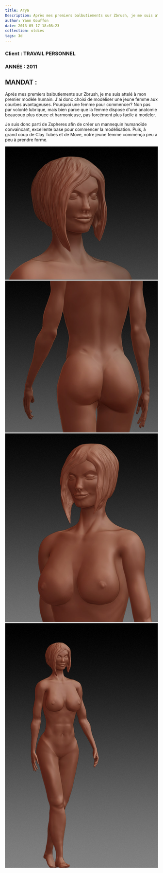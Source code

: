 ```yaml
---
title: Arya
Description: Après mes premiers balbutiements sur Zbrush, je me suis attelé à mon premier modèle humain.
author: Yann Gouffon
date: 2013-05-17 18:08:23
collection: oldies
tags: 3d
---
```


### Client : TRAVAIL PERSONNEL
### ANNÉE : 2011

## MANDAT :

Après mes premiers balbutiements sur Zbrush, je me suis attelé à mon premier modèle humain. J'ai donc choisi de modéliser une jeune femme aux courbes avantageuses. Pourquoi une femme pour commencer? Non pas par volonté lubrique, mais bien parce que la femme dispose d'une anatomie beaucoup plus douce et harmonieuse, pas forcément plus facile à modeler.

Je suis donc parti de Zspheres afin de créer un mannequin humanoïde convaincant, excellente base pour commencer la modélisation. Puis, à grand coup de Clay Tubes et de Move, notre jeune femme commença peu à peu à prendre forme. 

![title](/img/images/girl_01.jpg.jpg)
![title](/img/images/girl_02.jpg.jpg)
![title](/img/images/girl_03.jpg.jpg)
![title](/img/images/girl_04.jpg.jpg)
